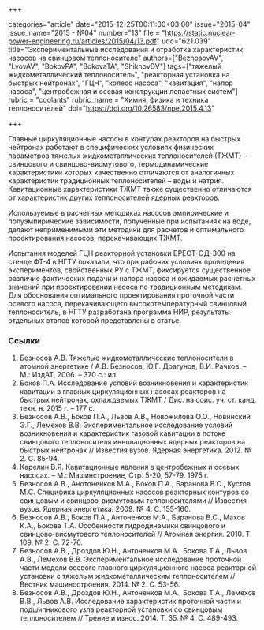 +++

categories="article"
date="2015-12-25T00:11:00+03:00"
issue="2015-04"
issue_name="2015 - №04"
number="13"
file = "https://static.nuclear-power-engineering.ru/articles/2015/04/13.pdf"
udc="621.039"
title="Экспериментальные исследования и отработка характеристик насосов на свинцовом теплоносителе"
authors=["BeznosovAV", "LvovAV", "BokovPA", "BokovaTA", "ShikhovDV"]
tags=["тяжелый жидкометаллический теплоноситель", "реакторная установка на быстрых нейтронах", "ГЦН", "колесо насоса", "кавитация", "напор насоса", "центробежная и осевая конструкции лопастных систем"]
rubric = "coolants"
rubric_name = "Химия, физика и техника теплоносителей"
doi="https://doi.org/10.26583/npe.2015.4.13"

+++

Главные циркуляционные насосы в контурах реакторов на быстрых нейтронах работают в специфических условиях физических параметров тяжелых жидкометаллических теплоносителей (ТЖМТ) – свинцового и свинцово-висмутового, термодинамические характеристики которых качественно отличаются от аналогичных характеристик традиционных теплоносителей – воды и натрия. Кавитационные характеристики ТЖМТ также существенно отличаются от характеристик других теплоносителей ядерных реакторов.

Используемые в расчетных методиках насосов эмпирические и полуэмпирические зависимости, полученные при испытаниях на воде, делают неприменимыми эти методики для расчетов и оптимального проектирования насосов, перекачивающих ТЖМТ.

Испытания моделей ГЦН реакторной установки БРЕСТ-ОД-300 на стенде ФТ-4 в НГТУ показали, что при рабочих условиях проведения экспериментов, свойственных РУ с ТЖМТ, фиксируется существенное различие фактических подачи и напора насоса и ожидаемых расчетных значений при проектировании насоса по традиционным методикам. Для обоснования оптимального проектирования проточной части осевого насоса, перекачивающего высокотемпературный свинцовый теплоноситель, в НГТУ разработана программа НИР, результаты отдельных этапов которой представлены в статье.

### Ссылки

1. Безносов А.В. Тяжелые жидкометаллические теплоносители в атомной энергетике / А.В. Безносов, Ю.Г. Драгунов, В.И. Рачков. – М.: ИздАТ, 2006. – 370 с.: ил.
2. Боков П.А. Исследование условий возникновения и характеристик кавитации в главных циркуляционных насосах реакторов на быстрых нейтронах, охлаждаемых ТЖМТ / Дис. на соис. уч. ст. канд. техн. н. 2015 г. – 177 с.
3. Безносов А.В., Боков П.А., Львов А.В., Новожилова О.О., Новинский Э.Г., Лемехов В.В. Экспериментальное исследование условий возникновения и характеристик газовой кавитации в потоке свинцового теплоносителя инновационных ядерных реакторов на быстрых нейтронах // Известия вузов. Ядерная энергетика. 2012. № 2. С. 85-94.
4. Карелин В.Я. Кавитационные явления в центробежных и осевых насосах. – М.: Машинстроение, Стр. 5-20, 57-79. 1975 г.
5. Безносов А.В., Анотоненков М.А., Боков П.А., Баранова В.С., Кустов М.C. Специфика циркуляционных насосов реакторных контуров со свинцовым и свинцово-висмутовым теплоносителями // Известия вузов. Ядерная энергетика. 2009. № 4. С. 155-160.
6. Безносов А.В., Боков П.А., Антоненков М.А., Баранова В.С., Махов К.А., Бокова Т.А. Особенности гидродинамики свинцового и свинцово-висмутового теплоносителей // Атомная энергия. 2010. Т. 109. № 2. С. 72-76.
7. Безносов А.В., Дроздов Ю.Н., Антоненков М.А., Бокова Т.А., Львов А.В., Лемехов В.В. Экспериментальное исследование проточной части модели осевого главного циркуляционного насоса реакторной установки с тяжелым жидкометаллическим теплоносителем // Вестник машиностроения. 2014. № 2. С. 53-56.
8. Безносов А.В., Дроздов Ю.Н., Антоненков М.А., Бокова Т.А., Лемехов В.В., Львов А.В. Исследование характеристик проточной части и подшипникового узла реакторной установки со свинцовым теплоносителем // Трение и износ. 2014. Т. 35. № 4. С. 489-493.